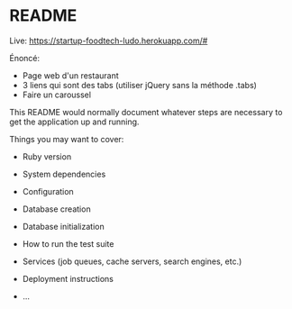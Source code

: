 # README

Live: https://startup-foodtech-ludo.herokuapp.com/#

Énoncé:
- Page web d'un restaurant
- 3 liens qui sont des tabs (utiliser jQuery sans la méthode .tabs)
- Faire un caroussel

This README would normally document whatever steps are necessary to get the
application up and running.

Things you may want to cover:

* Ruby version

* System dependencies

* Configuration

* Database creation

* Database initialization

* How to run the test suite

* Services (job queues, cache servers, search engines, etc.)

* Deployment instructions

* ...
